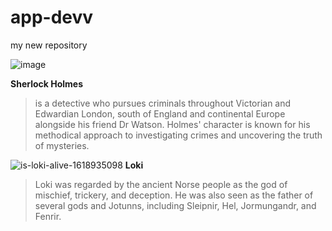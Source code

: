 # app-devv
my new repository

![image](https://github.com/imalay04/app-devv/assets/151889597/42f630c1-69a1-45f8-9c93-bfbd68784c07)

**Sherlock Holmes** 
> is a detective who pursues criminals throughout Victorian and Edwardian London, south of England and continental Europe alongside his friend Dr Watson. Holmes' character is known for his methodical approach to investigating crimes and uncovering the truth of mysteries.


![is-loki-alive-1618935098](https://github.com/imalay04/app-devv/assets/151889597/9f012aa7-8a9e-4a1e-985e-f89b6518e7f0)
**Loki**
> Loki was regarded by the ancient Norse people as the god of mischief, trickery, and deception. He was also seen as the father of several gods and Jotunns, including Sleipnir, Hel, Jormungandr, and Fenrir.

